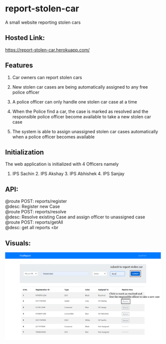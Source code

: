 # report-stolen-car
 A small website reporting stolen cars
## Hosted Link:
https://report-stolen-car.herokuapp.com/
## Features
 1. Car owners can report stolen cars

 2. New stolen car cases are being automatically assigned to any free police officer

 3. A police officer can only handle one stolen car case at a time

 4. When the Police find a car, the case is marked as resolved and the responsible police officer become available to take a new stolen car case

 5. The system is able to assign unassigned stolen car cases automatically when a police officer becomes available
 ## Initialization
  The web application is initialized with 4 Officers namely <br>
  1. IPS Sachin 2. IPS Akshay 3. IPS Abhishek 4. IPS Sanjay
 ## API:
  @route POST: reports/register <br>
  @desc:  Register new Case <br>
  @route POST: reports/resolve <br>
  @desc: Resolve existing Case and assign officer to unassigned case <br>
  @route POST: reports/getAll <br>
  @desc:  get all reports <br
## Visuals:
![image](https://github.com/aayushsomani/report-stolen-car/blob/master/blob/home.jpg?raw=true)

  
